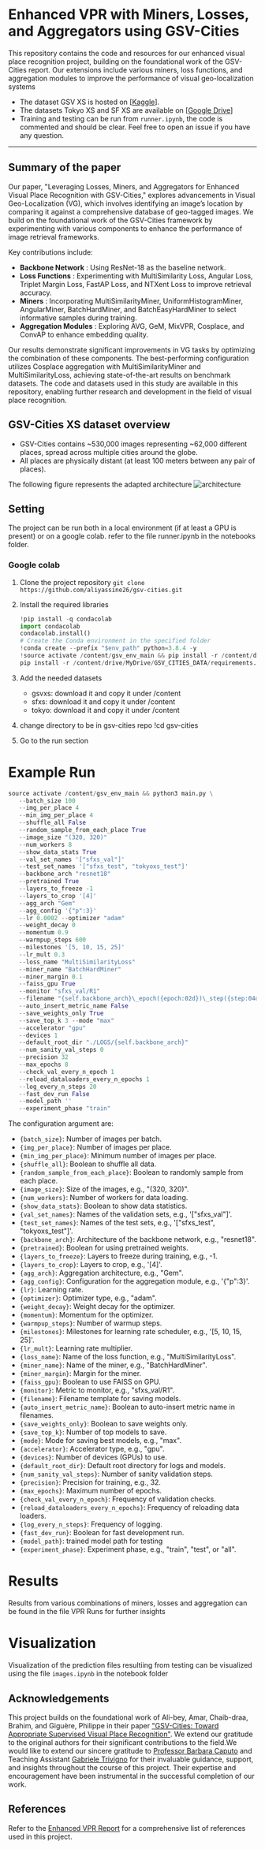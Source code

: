 # Enhanced VPR with Miners, Losses, and Aggregators using GSV-Cities

This repository contains the code and resources for our enhanced visual place recognition project, building on the foundational work of the GSV-Cities report. Our extensions include various miners, loss functions, and aggregation modules to improve the performance of visual geo-localization systems

- The dataset GSV XS is hosted on [[Kaggle](https://www.kaggle.com/datasets/giovannimonco22/gsv-xs)].
- The datasets Tokyo XS and SF XS are available on [[Google Drive](https://drive.google.com/drive/folders/1Ucy9JONT26EjDAjIJFhuL9qeLxgSZKmf?usp=share_link)]
- Training and testing can be run from `runner.ipynb`, the code is commented and should be clear. Feel free to open an issue if you have any question.

---

## **Summary of the paper**

Our paper, "Leveraging Losses, Miners, and Aggregators for Enhanced Visual Place Recognition with GSV-Cities," explores advancements in Visual Geo-Localization (VG), which involves identifying an image’s location by comparing it against a comprehensive database of geo-tagged images. We build on the foundational work of the GSV-Cities framework by experimenting with various components to enhance the performance of image retrieval frameworks.

Key contributions include:

- **Backbone Network** : Using ResNet-18 as the baseline network.
- **Loss Functions** : Experimenting with MultiSimilarity Loss, Angular Loss, Triplet Margin Loss, FastAP Loss, and NTXent Loss to improve retrieval accuracy.
- **Miners** : Incorporating MultiSimilarityMiner, UniformHistogramMiner, AngularMiner, BatchHardMiner, and BatchEasyHardMiner to select informative samples during training.
- **Aggregation Modules** : Exploring AVG, GeM, MixVPR, Cosplace, and ConvAP to enhance embedding quality.

Our results demonstrate significant improvements in VG tasks by optimizing the combination of these components. The best-performing configuration utilizes Cosplace aggregation with MultiSimilarityMiner and MultiSimilarityLoss, achieving state-of-the-art results on benchmark datasets. The code and datasets used in this study are available in this repository, enabling further research and development in the field of visual place recognition.

## GSV-Cities XS dataset overview

- GSV-Cities contains ~530,000 images representing ~62,000 different places, spread across multiple cities around the globe.
- All places are physically distant (at least 100 meters between any pair of places).

The following figure represents the adapted architecture
![architecture](https://github.com/aliyassine26/gsv-cities/blob/main/images/architecture.jpg)


## Setting

The project can be run both in a local environment (if at least a GPU is present) or on a google colab. refer to the file runner.ipynb in the notebooks folder.

### Google colab

1. Clone the project repository
   `git clone https://github.com/aliyassine26/gsv-cities.git `
2. Install the required libraries

   ```python
   !pip install -q condacolab
   import condacolab
   condacolab.install()
   # Create the Conda environment in the specified folder
   !conda create --prefix "$env_path" python=3.8.4 -y
   !source activate /content/gsv_env_main && pip install -r /content/drive/MyDrive/requirements2.txt
   pip install -r /content/drive/MyDrive/GSV_CITIES_DATA/requirements.txt
   ```

3. Add the needed datasets

   - gsvxs: download it and copy it under /content
   - sfxs: download it and copy it under /content
   - tokyo: download it and copy it under /content

4. change directory to be in gsv-cities repo
   !cd gsv-cities
5. Go to the run section

# Example Run
```python
source activate /content/gsv_env_main && python3 main.py \
   --batch_size 100
   --img_per_place 4
   --min_img_per_place 4
   --shuffle_all False
   --random_sample_from_each_place True
   --image_size "(320, 320)"
   --num_workers 8
   --show_data_stats True
   --val_set_names '["sfxs_val"]'
   --test_set_names '["sfxs_test", "tokyoxs_test"]'
   --backbone_arch "resnet18"
   --pretrained True
   --layers_to_freeze -1
   --layers_to_crop '[4]'
   --agg_arch "Gem"
   --agg_config '{"p":3}'
   --lr 0.0002 --optimizer "adam"
   --weight_decay 0
   --momentum 0.9
   --warmpup_steps 600
   --milestones '[5, 10, 15, 25]'
   --lr_mult 0.3
   --loss_name "MultiSimilarityLoss"
   --miner_name "BatchHardMiner"
   --miner_margin 0.1
   --faiss_gpu True
   --monitor "sfxs_val/R1"
   --filename "{self.backbone_arch}\_epoch({epoch:02d})\_step({step:04d})\_R1[{pitts30k_val/R1:.4f}]\_R5[{sfxs_val/R5:.4f}]"
   --auto_insert_metric_name False
   --save_weights_only True
   --save_top_k 3 --mode "max"
   --accelerator "gpu"
   --devices 1
   --default_root_dir "./LOGS/{self.backbone_arch}"
   --num_sanity_val_steps 0
   --precision 32
   --max_epochs 8
   --check_val_every_n_epoch 1
   --reload_dataloaders_every_n_epochs 1
   --log_every_n_steps 20
   --fast_dev_run False
   --model_path ''
   --experiment_phase "train"
```
The configuration argument are:

- `{batch_size}`: Number of images per batch.
- `{img_per_place}`: Number of images per place.
- `{min_img_per_place}`: Minimum number of images per place.
- `{shuffle_all}`: Boolean to shuffle all data.
- `{random_sample_from_each_place}`: Boolean to randomly sample from each place.
- `{image_size}`: Size of the images, e.g., "(320, 320)".
- `{num_workers}`: Number of workers for data loading.
- `{show_data_stats}`: Boolean to show data statistics.
- `{val_set_names}`: Names of the validation sets, e.g., '["sfxs_val"]'.
- `{test_set_names}`: Names of the test sets, e.g., '["sfxs_test", "tokyoxs_test"]'.
- `{backbone_arch}`: Architecture of the backbone network, e.g., "resnet18".
- `{pretrained}`: Boolean for using pretrained weights.
- `{layers_to_freeze}`: Layers to freeze during training, e.g., -1.
- `{layers_to_crop}`: Layers to crop, e.g., '[4]'.
- `{agg_arch}`: Aggregation architecture, e.g., "Gem".
- `{agg_config}`: Configuration for the aggregation module, e.g., '{"p":3}'.
- `{lr}`: Learning rate.
- `{optimizer}`: Optimizer type, e.g., "adam".
- `{weight_decay}`: Weight decay for the optimizer.
- `{momentum}`: Momentum for the optimizer.
- `{warmpup_steps}`: Number of warmup steps.
- `{milestones}`: Milestones for learning rate scheduler, e.g., '[5, 10, 15, 25]'.
- `{lr_mult}`: Learning rate multiplier.
- `{loss_name}`: Name of the loss function, e.g., "MultiSimilarityLoss".
- `{miner_name}`: Name of the miner, e.g., "BatchHardMiner".
- `{miner_margin}`: Margin for the miner.
- `{faiss_gpu}`: Boolean to use FAISS on GPU.
- `{monitor}`: Metric to monitor, e.g., "sfxs_val/R1".
- `{filename}`: Filename template for saving models.
- `{auto_insert_metric_name}`: Boolean to auto-insert metric name in filenames.
- `{save_weights_only}`: Boolean to save weights only.
- `{save_top_k}`: Number of top models to save.
- `{mode}`: Mode for saving best models, e.g., "max".
- `{accelerator}`: Accelerator type, e.g., "gpu".
- `{devices}`: Number of devices (GPUs) to use.
- `{default_root_dir}`: Default root directory for logs and models.
- `{num_sanity_val_steps}`: Number of sanity validation steps.
- `{precision}`: Precision for training, e.g., 32.
- `{max_epochs}`: Maximum number of epochs.
- `{check_val_every_n_epoch}`: Frequency of validation checks.
- `{reload_dataloaders_every_n_epochs}`: Frequency of reloading data loaders.
- `{log_every_n_steps}`: Frequency of logging.
- `{fast_dev_run}`: Boolean for fast development run.
- `{model_path}`: trained model path for testing
- `{experiment_phase}`: Experiment phase, e.g., "train", "test", or "all".

# Results

Results from various combinations of miners, losses and aggregation can be found in the file VPR Runs for further insights

# Visualization

Visualization of the prediction files resultiing from testing can be visualized using the file `images.ipynb` in the notebook folder

## Acknowledgements

This project builds on the foundational work of Ali-bey, Amar, Chaib-draa, Brahim, and Giguère, Philippe in their paper ["GSV-Cities: Toward Appropriate Supervised Visual Place Recognition"](https://arxiv.org/abs/2210.10239). We extend our gratitude to the original authors for their significant contributions to the field.We would like to extend our sincere gratitude to [Professor Barbara Caputo](https://www.polito.it/personale?p=barbara.caputo) and Teaching Assistant [Gabriele Trivigno](https://www.polito.it/personale?p=gabriele.trivigno) for their invaluable guidance, support, and insights throughout the course of this project. Their expertise and encouragement have been instrumental in the successful completion of our work.

## References

Refer to the [Enhanced VPR Report](https://drive.google.com/file/d/16CRoMpZiEWOgb9R-ypXJBS4GIVcbOLu-/view?usp=drive_link) for a comprehensive list of references used in this project.
